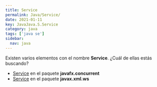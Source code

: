 ```yaml
---
title: Service
permalink: Java/Service/
date: 2021-01-11
key: JavaJava.S.Service
category: java
tags: ['java se']
sidebar: 
  nav: java
---
```


Existen varios elementos con el nombre **Service**. ¿Cuál de ellas estás buscando?
<ul>
<li><a href="/Java/Service-javafx-concurrent/">Service</a> en el paquete <strong>javafx.concurrent</strong></li>
<li><a href="/Java/Service-javax-xml-ws/">Service</a> en el paquete <strong>javax.xml.ws</strong></li>
<ul>
